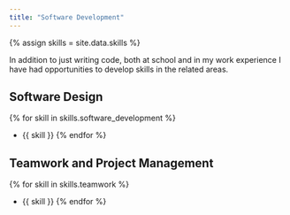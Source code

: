```yaml
---
title: "Software Development"
---
```

{% assign skills = site.data.skills %}

In addition to just writing code, both at school and in my work experience I have had opportunities to develop skills in the related areas.

## Software Design

{% for skill in skills.software_development %}
  - {{ skill }}
{% endfor %}

## Teamwork and Project Management

{% for skill in skills.teamwork %}
 - {{ skill }}
{% endfor %}
